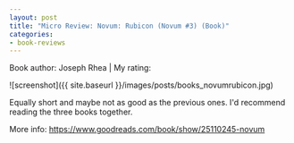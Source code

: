 ```yaml
---
layout: post
title: "Micro Review: Novum: Rubicon (Novum #3) (Book)"
categories:
- book-reviews
---
```


<p>Book author: Joseph Rhea | My rating:&nbsp;&nbsp;<i class="fa fa-star"></i><i class="fa fa-star"></i><i class="fa fa-star"></i><i class="fa fa-star-o"></i><i class="fa fa-star-o "></i></p>


![screenshot]({{ site.baseurl }}/images/posts/books_novumrubicon.jpg)


<p>Equally short and maybe not as good as the previous ones. I'd recommend reading the three books together.<p>
<p>More info: <a href="https://www.goodreads.com/book/show/25110245-novum">https://www.goodreads.com/book/show/25110245-novum</a><p>
